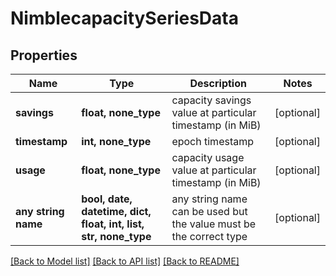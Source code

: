 # NimblecapacitySeriesData


## Properties
Name | Type | Description | Notes
------------ | ------------- | ------------- | -------------
**savings** | **float, none_type** | capacity savings value at particular timestamp  (in MiB) | [optional] 
**timestamp** | **int, none_type** | epoch timestamp | [optional] 
**usage** | **float, none_type** | capacity usage value at particular timestamp  (in MiB) | [optional] 
**any string name** | **bool, date, datetime, dict, float, int, list, str, none_type** | any string name can be used but the value must be the correct type | [optional]

[[Back to Model list]](../README.md#documentation-for-models) [[Back to API list]](../README.md#documentation-for-api-endpoints) [[Back to README]](../README.md)


